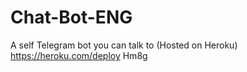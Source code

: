 # Chat-Bot-ENG
A self Telegram bot you can talk to (Hosted on Heroku)
https://heroku.com/deploy
Hm8g
